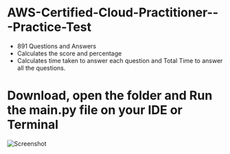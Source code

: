 # AWS-Certified-Cloud-Practitioner---Practice-Test
- 891 Questions and Answers
- Calculates the score and percentage
- Calculates time taken to answer each question and Total Time to answer all the questions.

# Download, open the folder and Run the main.py file on your IDE or Terminal

![Screenshot](https://github.com/k4u5hik/AWS-Certified-Cloud-Practitioner---Practice-Test/blob/main/Screenshot%202023-01-30%20at%204.30.41%20pm.png?raw=true)
